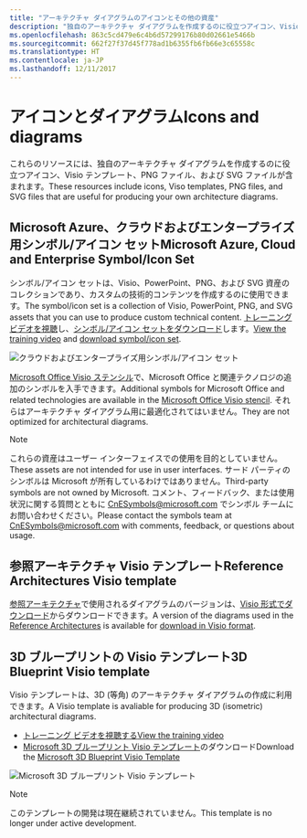 ```yaml
---
title: "アーキテクチャ ダイアグラムのアイコンとその他の資産"
description: "独自のアーキテクチャ ダイアグラムを作成するのに役立つアイコン、Visio テンプレート、PNG ファイル、および SVG ファイル"
ms.openlocfilehash: 863c5cd479e6c4b6d57299176b80d02661e5466b
ms.sourcegitcommit: 662f27f37d45f778ad1b6355fb6fb66e3c65558c
ms.translationtype: HT
ms.contentlocale: ja-JP
ms.lasthandoff: 12/11/2017
---
```

# <a name="icons-and-diagrams"></a><span data-ttu-id="d16d7-103">アイコンとダイアグラム</span><span class="sxs-lookup"><span data-stu-id="d16d7-103">Icons and diagrams</span></span>

<span data-ttu-id="d16d7-104">これらのリソースには、独自のアーキテクチャ ダイアグラムを作成するのに役立つアイコン、Visio テンプレート、PNG ファイル、および SVG ファイルが含まれます。</span><span class="sxs-lookup"><span data-stu-id="d16d7-104">These resources include icons, Viso templates, PNG files, and SVG files that are useful for producing your own architecture diagrams.</span></span>

## <a name="microsoft-azure-cloud-and-enterprise-symbolicon-set"></a><span data-ttu-id="d16d7-105">Microsoft Azure、クラウドおよびエンタープライズ用シンボル/アイコン セット</span><span class="sxs-lookup"><span data-stu-id="d16d7-105">Microsoft Azure, Cloud and Enterprise Symbol/Icon Set</span></span>

<span data-ttu-id="d16d7-106">シンボル/アイコン セットは、Visio、PowerPoint、PNG、および SVG 資産のコレクションであり、カスタムの技術的コンテンツを作成するのに使用できます。</span><span class="sxs-lookup"><span data-stu-id="d16d7-106">The symbol/icon set is a collection of Visio, PowerPoint, PNG, and SVG assets that you can use to produce custom technical content.</span></span>
<span data-ttu-id="d16d7-107">[トレーニング ビデオを視聴](http://aka.ms/CnESymbolsVideo)し、[シンボル/アイコン セットをダウンロード](http://aka.ms/CnESymbols)します。</span><span class="sxs-lookup"><span data-stu-id="d16d7-107">[View the training video](http://aka.ms/CnESymbolsVideo) and [download symbol/icon set](http://aka.ms/CnESymbols).</span></span> 

![クラウドおよびエンタープライズ用シンボル/アイコン セット](./_images/CnESymbols.png)

<span data-ttu-id="d16d7-109">[Microsoft Office Visio ステンシル](http://www.microsoft.com/en-us/download/details.aspx?id=35772)で、Microsoft Office と関連テクノロジの追加のシンボルを入手できます。</span><span class="sxs-lookup"><span data-stu-id="d16d7-109">Additional symbols for Microsoft Office and related technologies are available in the [Microsoft Office Visio stencil](http://www.microsoft.com/en-us/download/details.aspx?id=35772).</span></span> <span data-ttu-id="d16d7-110">それらはアーキテクチャ ダイアグラム用に最適化されてはいません。</span><span class="sxs-lookup"><span data-stu-id="d16d7-110">They are not optimized for architectural diagrams.</span></span>   

> [!NOTE]
> <span data-ttu-id="d16d7-111">これらの資産はユーザー インターフェイスでの使用を目的としていません。</span><span class="sxs-lookup"><span data-stu-id="d16d7-111">These assets are not intended for use in user interfaces.</span></span> <span data-ttu-id="d16d7-112">サード パーティのシンボルは Microsoft が所有しているわけではありません。</span><span class="sxs-lookup"><span data-stu-id="d16d7-112">Third-party symbols are not owned by Microsoft.</span></span>
> <span data-ttu-id="d16d7-113">コメント、フィードバック、または使用状況に関する質問とともに [ CnESymbols@microsoft.com](mailto:CnESymbols@microsoft.com) でシンボル チームにお問い合わせください。</span><span class="sxs-lookup"><span data-stu-id="d16d7-113">Please contact the symbols team at [CnESymbols@microsoft.com](mailto:CnESymbols@microsoft.com) with comments, feedback, or questions about usage.</span></span>

## <a name="reference-architectures-visio-template"></a><span data-ttu-id="d16d7-114">参照アーキテクチャ Visio テンプレート</span><span class="sxs-lookup"><span data-stu-id="d16d7-114">Reference Architectures Visio template</span></span> 

<span data-ttu-id="d16d7-115">[参照アーキテクチャ](../reference-architectures/index.md)で使用されるダイアグラムのバージョンは、[Visio 形式でダウンロード](https://aka.ms/arch-diagrams)からダウンロードできます。</span><span class="sxs-lookup"><span data-stu-id="d16d7-115">A version of the diagrams used in the [Reference Architectures](../reference-architectures/index.md) is available for [download in Visio format](https://aka.ms/arch-diagrams).</span></span>

## <a name="3d-blueprint-visio-template"></a><span data-ttu-id="d16d7-116">3D ブループリントの Visio テンプレート</span><span class="sxs-lookup"><span data-stu-id="d16d7-116">3D Blueprint Visio template</span></span>

<span data-ttu-id="d16d7-117">Visio テンプレートは、3D (等角) のアーキテクチャ ダイアグラムの作成に利用できます。</span><span class="sxs-lookup"><span data-stu-id="d16d7-117">A Visio template is avaliable for producing 3D (isometric) architectural diagrams.</span></span>

- [<span data-ttu-id="d16d7-118">トレーニング ビデオを視聴する</span><span class="sxs-lookup"><span data-stu-id="d16d7-118">View the training video</span></span>](http://aka.ms/3dBlueprintTemplateVideo) 
- <span data-ttu-id="d16d7-119">[Microsoft 3D ブループリント Visio テンプレート](http://aka.ms/3DBlueprintTemplate)のダウンロード</span><span class="sxs-lookup"><span data-stu-id="d16d7-119">Download the [Microsoft 3D Blueprint Visio Template](http://aka.ms/3DBlueprintTemplate)</span></span>

![Microsoft 3D ブループリント Visio テンプレート](./_images/3DBlueprintVisioTemplate.png)

> [!NOTE]
> <span data-ttu-id="d16d7-121">このテンプレートの開発は現在継続されていません。</span><span class="sxs-lookup"><span data-stu-id="d16d7-121">This template is no longer under active development.</span></span>
